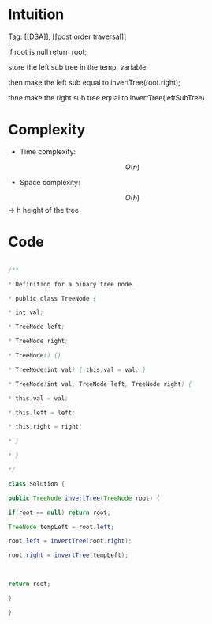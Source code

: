 # Intuition

<!-- Describe your first thoughts on how to solve this problem. -->

Tag: [[DSA]], [[post order traversal]]


if root is null return root;

  

store the left sub tree in the temp, variable

  

then make the left sub equal to invertTree(root.right);

  

thne make the right sub tree equal to invertTree(leftSubTree)

  
  

# Complexity

- Time complexity:

<!-- Add your time complexity here, e.g. $$O(n)$$ -->

$$O(n)$$

  

- Space complexity:

<!-- Add your space complexity here, e.g. $$O(n)$$ -->

$$O(h)$$ -> h height of the tree

  

# Code

```java []

/**

* Definition for a binary tree node.

* public class TreeNode {

* int val;

* TreeNode left;

* TreeNode right;

* TreeNode() {}

* TreeNode(int val) { this.val = val; }

* TreeNode(int val, TreeNode left, TreeNode right) {

* this.val = val;

* this.left = left;

* this.right = right;

* }

* }

*/

class Solution {

public TreeNode invertTree(TreeNode root) {

if(root == null) return root;

TreeNode tempLeft = root.left;

root.left = invertTree(root.right);

root.right = invertTree(tempLeft);

  

return root;

}

}

```